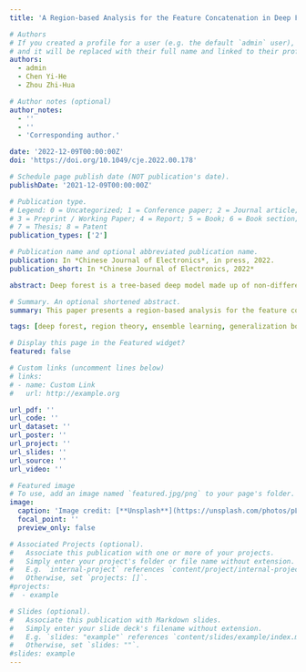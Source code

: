 ```yaml
---
title: 'A Region-based Analysis for the Feature Concatenation in Deep Forests'

# Authors
# If you created a profile for a user (e.g. the default `admin` user), write the username (folder name) here
# and it will be replaced with their full name and linked to their profile.
authors:
  - admin
  - Chen Yi-He
  - Zhou Zhi-Hua

# Author notes (optional)
author_notes:
  - ''
  - ''
  - 'Corresponding author.'

date: '2022-12-09T00:00:00Z'
doi: 'https://doi.org/10.1049/cje.2022.00.178'

# Schedule page publish date (NOT publication's date).
publishDate: '2021-12-09T00:00:00Z'

# Publication type.
# Legend: 0 = Uncategorized; 1 = Conference paper; 2 = Journal article;
# 3 = Preprint / Working Paper; 4 = Report; 5 = Book; 6 = Book section;
# 7 = Thesis; 8 = Patent
publication_types: ['2']

# Publication name and optional abbreviated publication name.
publication: In *Chinese Journal of Electronics*, in press, 2022.
publication_short: In *Chinese Journal of Electronics, 2022*

abstract: Deep forest is a tree-based deep model made up of non-differentiable modules that are trained without backpropagation. Despite the fact that deep forests have achieved considerable success in a variety of tasks, the key to forest representation learning known as feature concatenation still lacks interpretability. In this paper, we aim to understand the influence of feature concatenation on predictive performance. To enable such theoretical studies, we present the first mathematical formula of feature concatenation based on the two-stage structure, which regards the splits along new features and raw features as a region selector and a region classifier respectively. Furthermore, we prove a region-based generalization bound for feature concatenation, which reveals the trade-off between Rademacher complexities of the two-stage structure and the fraction of instances that are correctly classified in the selected region. As a consequence, we show that compared with the prediction-based feature concatenation (PFC), the advantage of interaction-based feature concatenation (IFC) is that it obtains more abundant regions through distributed representation and alleviates the overfitting risk in local regions. Experiments confirm the correctness of our theoretical results.

# Summary. An optional shortened abstract.
summary: This paper presents a region-based analysis for the feature concateantion in deep forests.

tags: [deep forest, region theory, ensemble learning, generalization bound, representation learning]

# Display this page in the Featured widget?
featured: false

# Custom links (uncomment lines below)
# links:
# - name: Custom Link
#   url: http://example.org

url_pdf: ''
url_code: ''
url_dataset: ''
url_poster: ''
url_project: ''
url_slides: ''
url_source: ''
url_video: ''

# Featured image
# To use, add an image named `featured.jpg/png` to your page's folder.
image:
  caption: 'Image credit: [**Unsplash**](https://unsplash.com/photos/pLCdAaMFLTE)'
  focal_point: ''
  preview_only: false

# Associated Projects (optional).
#   Associate this publication with one or more of your projects.
#   Simply enter your project's folder or file name without extension.
#   E.g. `internal-project` references `content/project/internal-project/index.md`.
#   Otherwise, set `projects: []`.
#projects:
#  - example

# Slides (optional).
#   Associate this publication with Markdown slides.
#   Simply enter your slide deck's filename without extension.
#   E.g. `slides: "example"` references `content/slides/example/index.md`.
#   Otherwise, set `slides: ""`.
#slides: example
---
```


<!-- {{% callout note %}}
Click the _Cite_ button above to demo the feature to enable visitors to import publication metadata into their reference management software.
{{% /callout %}}

{{% callout note %}}
Create your slides in Markdown - click the _Slides_ button to check out the example.
{{% /callout %}}

Supplementary notes can be added here, including [code, math, and images](https://wowchemy.com/docs/writing-markdown-latex/). -->
